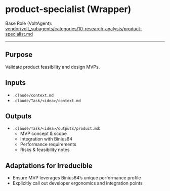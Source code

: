 # product-specialist (Wrapper)

Base Role (VoltAgent):  
[vendor/volt_subagents/categories/10-research-analysis/product-specialist.md](../../../vendor/volt_subagents/categories/10-research-analysis/product-specialist.md)

---

## Purpose
Validate product feasibility and design MVPs.

## Inputs
- `.claude/context.md`
- `.claude/Task/<idea>/context.md`

## Outputs
- `.claude/Task/<idea>/outputs/product.md`:
  - MVP concept & scope
  - Integration with Binius64
  - Performance requirements
  - Risks & feasibility notes

## Adaptations for Irreducible
- Ensure MVP leverages Binius64’s unique performance profile
- Explicitly call out developer ergonomics and integration points

